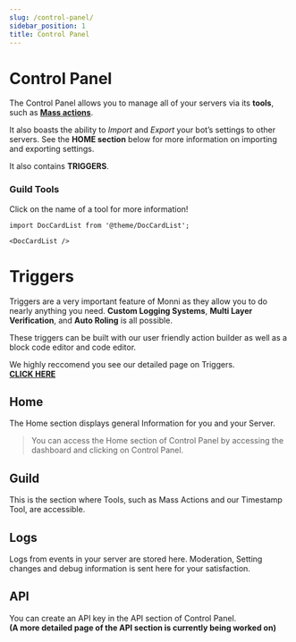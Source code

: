 ```yaml
---
slug: /control-panel/
sidebar_position: 1
title: Control Panel
---
```

# Control Panel

The Control Panel allows you to manage all of your servers via its **tools**, such as [**Mass actions**](https://docs.monni.fyi/modules/control-panel/mass-actions).

It also boasts the ability to _Import_ and _Export_ your bot’s settings to other servers. See the **HOME section** below for more information on importing and exporting settings.

It also contains **TRIGGERS**.

### Guild Tools

Click on the name of a tool for more information!

```mdx-code-block
import DocCardList from '@theme/DocCardList';

<DocCardList />
```

# Triggers

Triggers are a very important feature of Monni as they allow you to do nearly anything you need. **Custom Logging Systems**, **Multi Layer Verification**, and **Auto Roling** is all possible.

These triggers can be built with our user friendly action builder as well as a block code editor and code editor.

We highly reccomend you see our detailed page on Triggers.  
[**CLICK HERE**](https://docs.monni.fyi/triggers)

## Home

The Home section displays general Information for you and your Server.

> You can access the Home section of Control Panel by accessing the dashboard and clicking on Control Panel.

## Guild

This is the section where Tools, such as Mass Actions and our Timestamp Tool, are accessible.

## Logs

Logs from events in your server are stored here. Moderation, Setting changes and debug information is sent here for your satisfaction.

## API

You can create an API key in the API section of Control Panel.  
**(A more detailed page of the API section is currently being worked on)**
